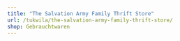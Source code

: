 ```yaml
---
title: "The Salvation Army Family Thrift Store"
url: /tukwila/the-salvation-army-family-thrift-store/
shop: Gebrauchtwaren
---
```

